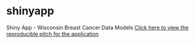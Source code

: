 # shinyapp
Shiny App - Wisconsin Breast Cancer Data Models
[Click here to view the reproducible pitch for the application](http://v-chebolu.github.io/shinyapp/week4.Rmd.html)
